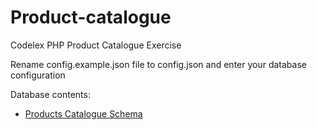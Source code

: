# Product-catalogue
Codelex PHP Product Catalogue Exercise

Rename config.example.json file to config.json and enter your database configuration

Database contents:

* [Products Catalogue Schema](https://github.com/gatiskevans/Product-catalogue/blob/main/schema/products_catalogue.sql)